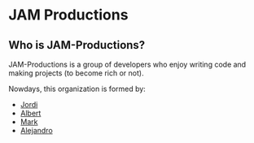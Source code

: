 # JAM Productions

## Who is JAM-Productions?

JAM-Productions is a group of developers who enjoy writing code and making projects (to become rich or not).

Nowdays, this organization is formed by:

- [Jordi](https://github.com/jorbush)
- [Albert](https://github.com/AlbertMartinezM)
- [Mark](https://github.com/mriverre8)
- [Alejandro](https://github.com/Alejandro9kgm)
